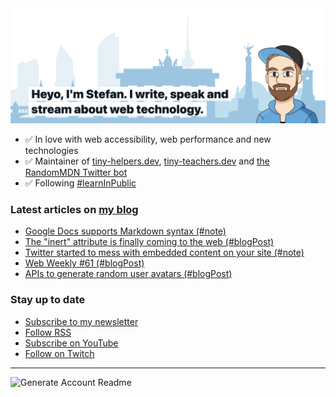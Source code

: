 <img alt="Heyo, I'm Stefan. I write and speak about web technology." src="https://raw.githubusercontent.com/stefanjudis/stefanjudis/main/screenshot.png">

- ✅ In love with web accessibility, web performance and new technologies
- ✅ Maintainer of [tiny-helpers.dev](https://tiny-helpers.dev), [tiny-teachers.dev](https://tiny-teachers.dev/) and [the RandomMDN Twitter bot](https://twitter.com/randomMDN)
- ✅ Following [#learnInPublic](https://www.stefanjudis.com/today-i-learned/)
### Latest articles on [my blog](https://www.stefanjudis.com)

<!-- BLOG-POST-LIST:START -->
- [Google Docs supports Markdown syntax &lpar;#note&rpar;](https://www.stefanjudis.com/notes/google-docs-now-supports-markdown-syntax/)
- [The &quot;inert&quot; attribute is finally coming to the web &lpar;#blogPost&rpar;](https://www.stefanjudis.com/blog/the-inert-attribute-is-finally-coming-to-the-web/)
- [Twitter started to mess with embedded content on your site &lpar;#note&rpar;](https://www.stefanjudis.com/notes/twitter-started-to-mess-with-embedded-content-on-your-site/)
- [Web Weekly #61 &lpar;#blogPost&rpar;](https://www.stefanjudis.com/blog/web-weekly-61/)
- [APIs to generate random user avatars &lpar;#blogPost&rpar;](https://www.stefanjudis.com/blog/apis-to-generate-random-user-avatars/)
<!-- BLOG-POST-LIST:END -->

### Stay up to date

- [Subscribe to my newsletter](https://www.stefanjudis.com/newsletter/)
- [Follow RSS](https://www.stefanjudis.com/feeds/)
- [Subscribe on YouTube](https://youtube.com/c/stefanjudis)
- [Follow on Twitch](https://www.twitch.tv/stefanjudis)

---

![Generate Account Readme](https://github.com/stefanjudis/stefanjudis/workflows/Generate%20Account%20Readme/badge.svg)
